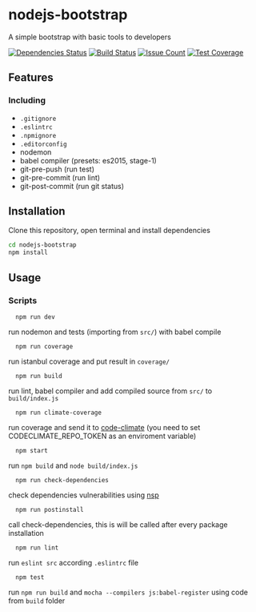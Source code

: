# nodejs-bootstrap

A simple bootstrap with basic tools to developers

[![Dependencies Status](https://david-dm.org/marcosrava/nodejs-bootstrap.svg)](https://david-dm.org/marcosrava/nodejs-bootstrap)
[![Build Status](https://travis-ci.org/MarcosRava/nodejs-bootstrap.svg)](https://travis-ci.org/MarcosRava/nodejs-bootstrap)
[![Issue Count](https://codeclimate.com/github/MarcosRava/nodejs-bootstrap/badges/issue_count.svg)](https://codeclimate.com/github/MarcosRava/nodejs-bootstrap)
[![Test Coverage](https://codeclimate.com/github/MarcosRava/nodejs-bootstrap/badges/coverage.svg)](https://codeclimate.com/github/MarcosRava/nodejs-bootstrap/coverage)

## Features
### Including
  * ```.gitignore```
  * ```.eslintrc```
  * ```.npmignore```
  * ```.editorconfig```
  * nodemon
  * babel compiler (presets: es2015, stage-1)
  * git-pre-push (run test)
  * git-pre-commit (run lint)
  * git-post-commit (run git status)

## Installation

Clone this repository, open terminal and install dependencies

```sh
cd nodejs-bootstrap
npm install

```

## Usage

### Scripts

  ```
    npm run dev

  ```
  run nodemon and tests (importing from ```src/```) with babel compile

  ```
    npm run coverage

  ```
  run istanbul coverage and put result in ```coverage/```

  ```
    npm run build

  ```
  run lint, babel compiler and add compiled source from ```src/``` to ```build/index.js```

  ```
    npm run climate-coverage

  ```
  run coverage and send it to [code-climate](https://codeclimate.com/) (you need to set CODECLIMATE_REPO_TOKEN as an enviroment variable)

  ```
    npm start

  ```
  run ```npm build``` and ```node build/index.js```

  ```
    npm run check-dependencies

  ```
  check dependencies vulnerabilities using [nsp](https://github.com/nodesecurity/nsp)

  ```
    npm run postinstall

  ```
  call check-dependencies, this is will be called after every package installation

  ```
    npm run lint

  ```
  run ```eslint src``` according ```.eslintrc``` file

  ```
    npm test

  ```
  run ```npm run build``` and  ```mocha --compilers js:babel-register``` using code from ```build``` folder
